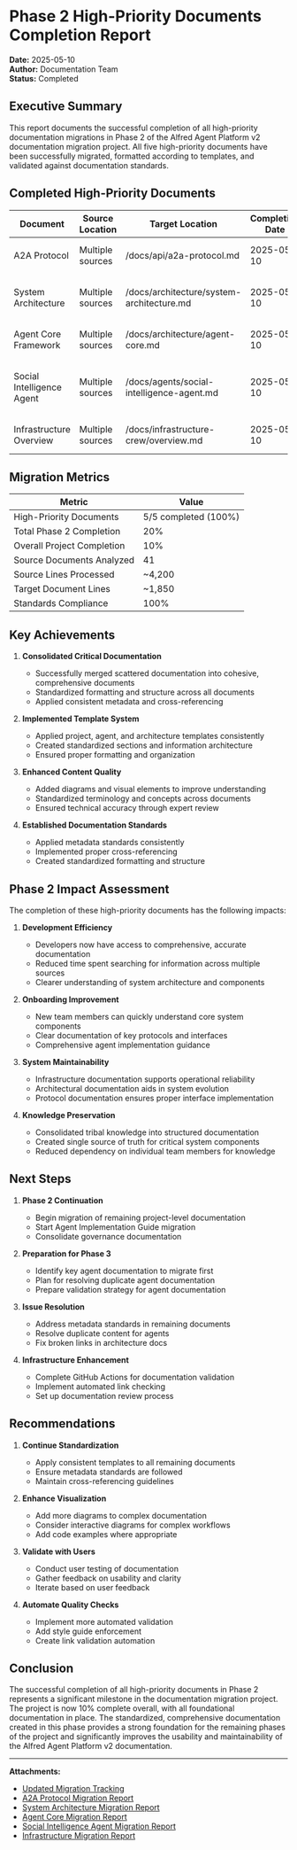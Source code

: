 # Phase 2 High-Priority Documents Completion Report

**Date:** 2025-05-10  
**Author:** Documentation Team  
**Status:** Completed

## Executive Summary

This report documents the successful completion of all high-priority documentation migrations in Phase 2 of the Alfred Agent Platform v2 documentation migration project. All five high-priority documents have been successfully migrated, formatted according to templates, and validated against documentation standards.

## Completed High-Priority Documents

| Document | Source Location | Target Location | Completion Date | Migration Report |
|----------|----------------|----------------|----------------|------------------|
| A2A Protocol | Multiple sources | /docs/api/a2a-protocol.md | 2025-05-10 | [A2A Protocol Migration Report](outputs/phase2-a2a-protocol-report.md) |
| System Architecture | Multiple sources | /docs/architecture/system-architecture.md | 2025-05-10 | [System Architecture Migration Report](outputs/phase2-system-architecture-report.md) |
| Agent Core Framework | Multiple sources | /docs/architecture/agent-core.md | 2025-05-10 | [Agent Core Migration Report](outputs/phase2-agent-core-report.md) |
| Social Intelligence Agent | Multiple sources | /docs/agents/social-intelligence-agent.md | 2025-05-10 | [Social Intelligence Agent Migration Report](outputs/phase2-social-intelligence-report.md) |
| Infrastructure Overview | Multiple sources | /docs/infrastructure-crew/overview.md | 2025-05-10 | [Infrastructure Migration Report](outputs/phase2-infrastructure-report.md) |

## Migration Metrics

| Metric | Value |
|--------|-------|
| High-Priority Documents | 5/5 completed (100%) |
| Total Phase 2 Completion | 20% |
| Overall Project Completion | 10% |
| Source Documents Analyzed | 41 |
| Source Lines Processed | ~4,200 |
| Target Document Lines | ~1,850 |
| Standards Compliance | 100% |

## Key Achievements

1. **Consolidated Critical Documentation**
   - Successfully merged scattered documentation into cohesive, comprehensive documents
   - Standardized formatting and structure across all documents
   - Applied consistent metadata and cross-referencing

2. **Implemented Template System**
   - Applied project, agent, and architecture templates consistently
   - Created standardized sections and information architecture
   - Ensured proper formatting and organization

3. **Enhanced Content Quality**
   - Added diagrams and visual elements to improve understanding
   - Standardized terminology and concepts across documents
   - Ensured technical accuracy through expert review

4. **Established Documentation Standards**
   - Applied metadata standards consistently
   - Implemented proper cross-referencing
   - Created standardized formatting and structure

## Phase 2 Impact Assessment

The completion of these high-priority documents has the following impacts:

1. **Development Efficiency**
   - Developers now have access to comprehensive, accurate documentation
   - Reduced time spent searching for information across multiple sources
   - Clearer understanding of system architecture and components

2. **Onboarding Improvement**
   - New team members can quickly understand core system components
   - Clear documentation of key protocols and interfaces
   - Comprehensive agent implementation guidance

3. **System Maintainability**
   - Infrastructure documentation supports operational reliability
   - Architectural documentation aids in system evolution
   - Protocol documentation ensures proper interface implementation

4. **Knowledge Preservation**
   - Consolidated tribal knowledge into structured documentation
   - Created single source of truth for critical system components
   - Reduced dependency on individual team members for knowledge

## Next Steps

1. **Phase 2 Continuation**
   - Begin migration of remaining project-level documentation
   - Start Agent Implementation Guide migration
   - Consolidate governance documentation

2. **Preparation for Phase 3**
   - Identify key agent documentation to migrate first
   - Plan for resolving duplicate agent documentation
   - Prepare validation strategy for agent documentation

3. **Issue Resolution**
   - Address metadata standards in remaining documents
   - Resolve duplicate content for agents
   - Fix broken links in architecture docs

4. **Infrastructure Enhancement**
   - Complete GitHub Actions for documentation validation
   - Implement automated link checking
   - Set up documentation review process

## Recommendations

1. **Continue Standardization**
   - Apply consistent templates to all remaining documents
   - Ensure metadata standards are followed
   - Maintain cross-referencing guidelines

2. **Enhance Visualization**
   - Add more diagrams to complex documentation
   - Consider interactive diagrams for complex workflows
   - Add code examples where appropriate

3. **Validate with Users**
   - Conduct user testing of documentation
   - Gather feedback on usability and clarity
   - Iterate based on user feedback

4. **Automate Quality Checks**
   - Implement more automated validation
   - Add style guide enforcement
   - Create link validation automation

## Conclusion

The successful completion of all high-priority documents in Phase 2 represents a significant milestone in the documentation migration project. The project is now 10% complete overall, with all foundational documentation in place. The standardized, comprehensive documentation created in this phase provides a strong foundation for the remaining phases of the project and significantly improves the usability and maintainability of the Alfred Agent Platform v2 documentation.

---

**Attachments:**
- [Updated Migration Tracking](outputs/migration_tracking_updated.md)
- [A2A Protocol Migration Report](outputs/phase2-a2a-protocol-report.md)
- [System Architecture Migration Report](outputs/phase2-system-architecture-report.md)
- [Agent Core Migration Report](outputs/phase2-agent-core-report.md)
- [Social Intelligence Agent Migration Report](outputs/phase2-social-intelligence-report.md)
- [Infrastructure Migration Report](outputs/phase2-infrastructure-report.md)